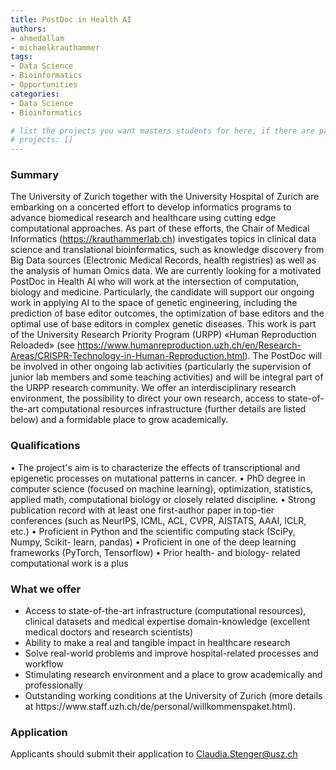 ```yaml
---
title: PostDoc in Health AI
authors:
- ahmedallam
- michaelkrauthammer
tags: 
- Data Science
- Bioinformatics
- Opportunities
categories:
- Data Science
- Bioinformatics

# list the projects you want masters students for here, if there are pages for them
# projects: []
---
```


### Summary

The University of Zurich together with the University Hospital of Zurich are embarking on a concerted effort to develop informatics programs to advance biomedical research and healthcare using cutting edge computational approaches. As part of these efforts, the Chair of Medical Informatics (https://krauthammerlab.ch) investigates topics in clinical data science and translational bioinformatics, such as knowledge discovery from Big Data sources (Electronic Medical Records, health registries) as well as the analysis of human Omics data. 
We are currently looking for a motivated PostDoc in Health AI who will work at the intersection of computation, biology and medicine. Particularly, the candidate will support our ongoing work in applying AI to the space of genetic engineering, including the prediction of base editor outcomes, the optimization of base editors and the optimal use of base editors in complex genetic diseases. This work is part of the University Research Priority Program (URPP) «Human Reproduction Reloaded» (see https://www.humanreproduction.uzh.ch/en/Research-Areas/CRISPR-Technology-in-Human-Reproduction.html). 
The PostDoc will be involved in other ongoing lab activities (particularly the supervision of junior lab members and some teaching activities) and will be integral part of the URPP research community. We offer an interdisciplinary research environment, the possibility to direct your own research, access to state-of-the-art computational resources infrastructure (further details are listed below) and a formidable place to grow academically. 

### Qualifications

• The project's aim is to characterize the effects of transcriptional and epigenetic processes on mutational patterns in cancer.
• PhD degree in computer science (focused on machine learning), optimization, statistics, applied math, computational biology or closely related discipline.
• Strong publication record with at least one first-author paper in top-tier conferences (such as NeurIPS, ICML, ACL, CVPR, AISTATS, AAAI, ICLR, etc.)
• Proficient in Python and the scientific computing stack (SciPy, Numpy, Scikit- learn, pandas)
• Proficient in one of the deep learning frameworks (PyTorch, Tensorflow)
• Prior health- and biology- related computational work is a plus

### What we offer

<ul>
  <li>Access to state-of-the-art infrastructure (computational resources), clinical datasets and medical expertise domain-knowledge (excellent medical doctors and research scientists)</li>
  <li>Ability to make a real and tangible impact in healthcare research</li>
  <li>Solve real-world problems and improve hospital-related processes and workflow</li>
  <li>Stimulating research environment and a place to grow academically and professionally</li>
  <li>Outstanding working conditions at the University of Zurich (more details at https://www.staff.uzh.ch/de/personal/willkommenspaket.html).</li>
</ul>

### Application

Applicants should submit their application to  Claudia.Stenger@usz.ch
